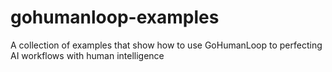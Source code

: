 # gohumanloop-examples
A collection of examples that show how to use GoHumanLoop to perfecting AI workflows with human intelligence
